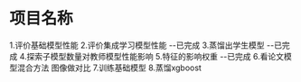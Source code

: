 # 项目名称

1.评价基础模型性能
2.评价集成学习模型性能 --已完成
3.蒸馏出学生模型     --已完成
4.探索子模型数量对教师模型性能影响
5.特征的影响权重   --已完成
6.看论文模型混合方法 图像做对比
7.训练基础模型
8.蒸馏xgboost
